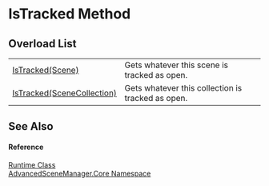 # IsTracked Method


## Overload List
<table>
<tr>
<td><a href="M_AdvancedSceneManager_Core_Runtime_IsTracked.md">IsTracked(Scene)</a></td>
<td>Gets whatever this scene is tracked as open.</td></tr>
<tr>
<td><a href="M_AdvancedSceneManager_Core_Runtime_IsTracked_1.md">IsTracked(SceneCollection)</a></td>
<td>Gets whatever this collection is tracked as open.</td></tr>
</table>

## See Also


#### Reference
<a href="T_AdvancedSceneManager_Core_Runtime.md">Runtime Class</a>  
<a href="N_AdvancedSceneManager_Core.md">AdvancedSceneManager.Core Namespace</a>  
